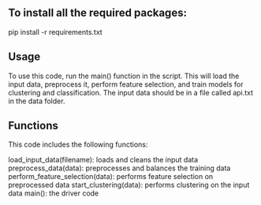 ## To install all the required packages:
pip install -r requirements.txt

## Usage
To use this code, run the main() function in the script. This will load the input data, preprocess it, perform feature
selection, and train models for clustering and classification. 
The input data should be in a file called api.txt in the data folder.

## Functions
This code includes the following functions:

load_input_data(filename): loads and cleans the input data
preprocess_data(data): preprocesses and balances the training data
perform_feature_selection(data): performs feature selection on preprocessed data
start_clustering(data): performs clustering on the input data
main(): the driver code
